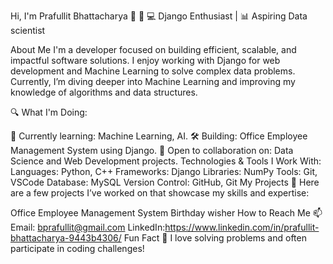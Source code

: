 Hi, I'm Prafullit Bhattacharya 👋
🚀 💻 Django Enthusiast | 📊 Aspiring Data scientist

About Me
I'm a developer focused on building efficient, scalable, and impactful software solutions. I enjoy working with Django for web development and Machine Learning to solve complex data problems. Currently, I’m diving deeper into Machine Learning and improving my knowledge of algorithms and data structures.

🔍 What I'm Doing:

🌱 Currently learning: Machine Learning, AI.
🛠️ Building: Office Employee Management System using Django.
🌟 Open to collaboration on: Data Science and Web Development projects.
Technologies & Tools I Work With:
Languages: Python, C++
Frameworks: Django
Libraries: NumPy
Tools: Git, VSCode
Database: MySQL
Version Control: GitHub, Git
My Projects 🚀
Here are a few projects I’ve worked on that showcase my skills and expertise:

Office Employee Management System
Birthday wisher
How to Reach Me 📫
Email: bprafullit@gmail.com
LinkedIn:https://www.linkedin.com/in/prafullit-bhattacharya-9443b4306/
Fun Fact 🧠
I love solving problems and often participate in coding challenges!

